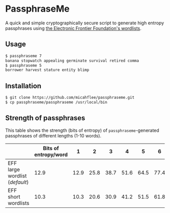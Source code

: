# PassphraseMe

A quick and simple cryptographically secure script to generate high entropy passphrases using [the Electronic Frontier Foundation's wordlists](https://www.eff.org/deeplinks/2016/07/new-wordlists-random-passphrases).

## Usage

```sh
$ passphraseme 7
banana stopwatch appealing germinate survival retired comma
$ passphraseme 5
borrower harvest stature entity blimp
```

## Installation

```sh
$ git clone https://github.com/micahflee/passphraseme.git
$ cp passphraseme/passphraseme /usr/local/bin
```

## Strength of passphrases

This table shows the strength (bits of entropy) of `passphraseme`-generated passphrases of different lengths (1-10 words).

|                                | Bits of entropy/word | 1    | 2    | 3    | 4    | 5    | 6    | 7    | 8     | 9     | 10  |
|--------------------------------|----------------------|------|------|------|------|------|------|------|-------|-------|-----|
| EFF large wordlist (*default*) | 12.9                 | 12.9 | 25.8 | 38.7 | 51.6 | 64.5 | 77.4 | 90.3 | 103.2 | 116.1 | 129 |
| EFF short wordlists            | 10.3                 | 10.3 | 20.6 | 30.9 | 41.2 | 51.5 | 61.8 | 72.1 | 82.4  | 92.7  | 103 |
